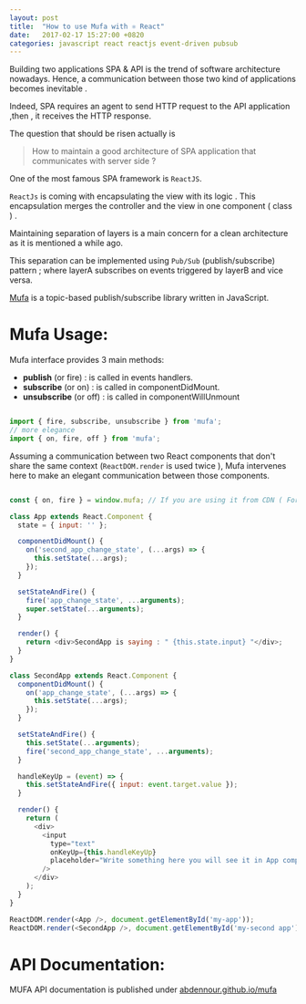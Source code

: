 ```yaml
---
layout: post
title:  "How to use Mufa with ⚛ React"
date:   2017-02-17 15:27:00 +0820
categories: javascript react reactjs event-driven pubsub
---
```


Building two applications SPA & API is the trend of software architecture nowadays. Hence, a communication between those two kind of applications becomes inevitable .

 Indeed, SPA requires an agent to send HTTP request  to the API application ,then , it receives the HTTP response.

The question that should be risen actually is

> How to maintain a good architecture of SPA application that communicates with server side ?



One of the most famous SPA framework is `ReactJS`.

`ReactJs` is coming with encapsulating the view with its logic . This encapsulation merges the controller and the view in one component  ( class ) .


Maintaining separation of layers is a main concern for a clean architecture as it is mentioned a while ago.

This separation can be implemented using `Pub/Sub` (publish/subscribe) pattern ; where layerA subscribes on events triggered by layerB and vice versa.

[Mufa](https://github.com/abdennour/mufa) is a topic-based publish/subscribe library written in JavaScript.




# Mufa Usage:

Mufa interface provides 3 main methods:

- **publish** (or fire) : is called in events handlers.
- **subscribe** (or on) : is called in componentDidMount.
- **unsubscribe** (or off) : is called in componentWillUnmount

```js

import { fire, subscribe, unsubscribe } from 'mufa';
// more elegance
import { on, fire, off } from 'mufa';
```

Assuming a communication between two React components that don't share the same context (`ReactDOM.render` is used twice ), Mufa intervenes here to make an elegant communication between those components.




```js

const { on, fire } = window.mufa; // If you are using it from CDN ( For modularity, we recommend use NPM)

class App extends React.Component {
  state = { input: '' };

  componentDidMount() {
    on('second_app_change_state', (...args) => {
      this.setState(...args);
    });
  }

  setStateAndFire() {
    fire('app_change_state', ...arguments);
    super.setState(...arguments);
  }

  render() {
    return <div>SecondApp is saying : " {this.state.input} "</div>;
  }
}

class SecondApp extends React.Component {
  componentDidMount() {
    on('app_change_state', (...args) => {
      this.setState(...args);
    });
  }

  setStateAndFire() {
    this.setState(...arguments);
    fire('second_app_change_state', ...arguments);
  }

  handleKeyUp = (event) => {
    this.setStateAndFire({ input: event.target.value });
  }

  render() {
    return (
      <div>
        <input
          type="text"
          onKeyUp={this.handleKeyUp}
          placeholder="Write something here you will see it in App component"
        />
      </div>
    );
  }
}

ReactDOM.render(<App />, document.getElementById('my-app'));
ReactDOM.render(<SecondApp />, document.getElementById('my-second app'));
```


# API Documentation:

MUFA API documentation is published under [abdennour.github.io/mufa](http://abdennour.github.io/mufa/)
